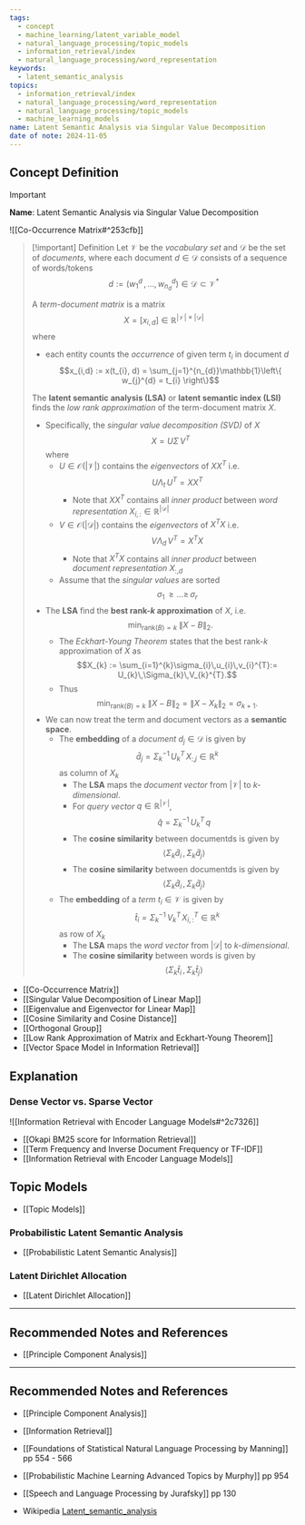 ```yaml
---
tags:
  - concept
  - machine_learning/latent_variable_model
  - natural_language_processing/topic_models
  - information_retrieval/index
  - natural_language_processing/word_representation
keywords:
  - latent_semantic_analysis
topics:
  - information_retrieval/index
  - natural_language_processing/word_representation
  - natural_language_processing/topic_models
  - machine_learning_models
name: Latent Semantic Analysis via Singular Value Decomposition
date of note: 2024-11-05
---
```


## Concept Definition

>[!important]
>**Name**: Latent Semantic Analysis via Singular Value Decomposition

![[Co-Occurrence Matrix#^253cfb]]

>[!important] Definition
>Let $\mathcal{V}$ be the *vocabulary set* and $\mathcal{D}$ be the set of *documents*, where each document $d\in \mathcal{D}$ consists of a sequence of words/tokens $$d := (w_{1}^{d} \,{,}\ldots{,}\,w_{n_{d}}^{d}) \in \mathcal{D} \subset \mathcal{V}^{*}$$
>
>A *term-document matrix* is a matrix $$X = [x_{i,d}] \in \mathbb{R}^{|\mathcal{V}| \times |\mathcal{D}|}$$ where
>- each entity counts the *occurrence* of given term $t_{i}$ in document $d$  $$x_{i,d} := x(t_{i}, d) = \sum_{j=1}^{n_{d}}\mathbb{1}\left\{ w_{j}^{d} = t_{i} \right\}$$
>  
>The **latent semantic analysis (LSA)** or **latent semantic index (LSI)**  finds the *low rank approximation* of the term-document matrix $X$.
>- Specifically,  the *singular value decomposition (SVD)* of $X$ $$X = U\Sigma\,V^{T}$$ where 
>	- $U\in \mathcal{O}(|\mathcal{V}|)$ contains the *eigenvectors* of $X X^{T}$ i.e. $$U\Lambda_{t}\,U^{T} = X X^{T}$$ 
>		- Note that  $X X^{T}$ contains all *inner product* between *word representation* $X_{i,:} \in \mathbb{R}^{|\mathcal{D}|}$
>	- $V\in \mathcal{O}(|\mathcal{D}|)$ contains the *eigenvectors* of $X^{T} X$ i.e. $$V\Lambda_{d}\,V^{T} = X^{T} X$$ 
>		- Note that  $X^{T} X$ contains all *inner product* between *document representation* $X_{:,d}$
>	- Assume that the *singular values* are sorted $$\sigma_{1} \,{\ge}\ldots{\ge}\,\sigma_{r}$$
>- The **LSA** find the **best rank-$k$ approximation** of $X$, i.e. $$\min_{\text{rank}(B) = k}\;\lVert X - B \rVert_{2}.$$ 
>	- The *Eckhart-Young Theorem* states that the best rank-$k$ approximation of $X$ as $$X_{k} := \sum_{i=1}^{k}\sigma_{i}\,u_{i}\,v_{i}^{T}:= U_{k}\,\Sigma_{k}\,V_{k}^{T}.$$ 
>	- Thus  $$\min_{\text{rank}(B) = k}\;\lVert X - B \rVert_{2} = \lVert X - X_{k} \rVert_{2} = \sigma_{k+1}.$$ 
>- We can now treat the term and document vectors as a **semantic space**.
>	- The **embedding** of a *document* $d_{j}\in \mathcal{D}$ is given by $$\hat{d}_{j} = \Sigma_{k}^{-1}\,U_{k}^{T}\,X_{:,j}  \in \mathbb{R}^{k}$$ as column of $X_{k}$
>		- The **LSA** maps the *document vector* from $|\mathcal{V}|$ to *$k$-dimensional*.
>		- For *query vector* $q\in \mathbb{R}^{|\mathcal{V}|}$, $$\hat{q} = \Sigma_{k}^{-1}\,U_{k}^{T}\,q$$
>		- The **cosine similarity** between documentds is given by $$\left\langle  \Sigma_{k}\hat{d}_{i} \,,\, \Sigma_{k}\hat{d}_{j}   \right\rangle$$
>		- The **cosine similarity** between documentds is given by $$\left\langle  \Sigma_{k}\hat{d}_{i} \,,\, \Sigma_{k}\hat{d}_{j}   \right\rangle$$
>	- The **embedding** of a *term* $t_{i}\in \mathcal{V}$ is given by $$\hat{t}_{i} = \Sigma_{k}^{-1}\,V_{k}^{T}\,X_{i,:}^{T}  \in \mathbb{R}^{k}$$ as row of $X_{k}$
>		- The **LSA** maps the *word vector* from $|\mathcal{D}|$ to *$k$-dimensional*.
>		- The **cosine similarity** between words is given by $$\left\langle  \Sigma_{k}\hat{t}_{i} \,,\, \Sigma_{k}\hat{t}_{j}   \right\rangle$$

- [[Co-Occurrence Matrix]]
- [[Singular Value Decomposition of Linear Map]]
- [[Eigenvalue and Eigenvector for Linear Map]]
- [[Cosine Similarity and Cosine Distance]]
- [[Orthogonal Group]]
- [[Low Rank Approximation of Matrix and Eckhart-Young Theorem]]
- [[Vector Space Model in Information Retrieval]]


## Explanation

### Dense Vector vs. Sparse Vector

![[Information Retrieval with Encoder Language Models#^2c7326]]

- [[Okapi BM25 score for Information Retrieval]]
- [[Term Frequency and Inverse Document Frequency or TF-IDF]]
- [[Information Retrieval with Encoder Language Models]]

## Topic Models

- [[Topic Models]]

### Probabilistic Latent Semantic Analysis

- [[Probabilistic Latent Semantic Analysis]]

### Latent Dirichlet Allocation

- [[Latent Dirichlet Allocation]]


-----------
##  Recommended Notes and References




- [[Principle Component Analysis]]




-----------
##  Recommended Notes and References




- [[Principle Component Analysis]]
- [[Information Retrieval]]


- [[Foundations of Statistical Natural Language Processing by Manning]] pp 554 - 566
- [[Probabilistic Machine Learning Advanced Topics by Murphy]] pp 954
- [[Speech and Language Processing by Jurafsky]] pp 130
- Wikipedia [Latent_semantic_analysis](https://en.wikipedia.org/wiki/Latent_semantic_analysis)